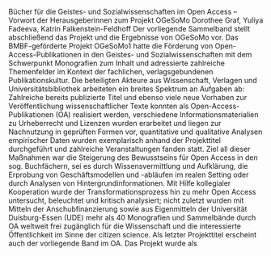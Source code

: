 Bücher für die Geistes- und Sozialwissenschaften im Open Access – Vorwort der Herausgeberinnen zum Projekt OGeSoMo
Dorothee Graf, Yuliya Fadeeva, Katrin Falkenstein-Feldhoff
Der vorliegende Sammelband stellt abschließend das Projekt und die Ergebnisse von OGeSoMo vor. Das BMBF-geförderte Projekt OGeSoMo1 hatte die Förderung von Open-Access-Publikationen in den Geistes- und Sozialwissenschaften mit dem Schwerpunkt Monografien zum Inhalt und adressierte zahlreiche Themenfelder im Kontext der fachlichen, verlagsgebundenen Publikationskultur. Die beteiligten Akteure aus Wissenschaft, Verlagen und Universitätsbibliothek arbeiteten ein breites Spektrum an Aufgaben ab: Zahlreiche bereits publizierte Titel und ebenso viele neue Vorhaben zur Veröffentlichung wissenschaftlicher Texte konnten als Open-Access-Publikationen (OA) realisiert werden, verschiedene Informationsmaterialien zu Urheberrecht und Lizenzen wurden erarbeitet und liegen zur Nachnutzung in geprüften Formen vor, quantitative und qualitative Analysen empirischer Daten wurden exemplarisch anhand der Projekttitel durchgeführt und zahlreiche Veranstaltungen fanden statt. Ziel all dieser Maßnahmen war die Steigerung des Bewusstseins für Open Access in den sog. Buchfächern, sei es durch Wissensvermittlung und Aufklärung, die Erprobung von Geschäftsmodellen und -abläufen im realen Setting oder durch Analysen von Hintergrundinformationen. Mit Hilfe kollegialer Kooperation wurde der Transformationsprozess hin zu mehr Open Access untersucht, beleuchtet und kritisch analysiert; nicht zuletzt wurden mit Mitteln der Anschubfinanzierung sowie aus Eigenmitteln der Universität Duisburg-Essen (UDE) mehr als 40 Monografien und Sammelbände durch OA weltweit frei zugänglich für die Wissenschaft und die interessierte Öffentlichkeit im Sinne der citizen science. Als letzter Projekttitel erscheint auch der vorliegende Band im OA.
Das Projekt wurde als